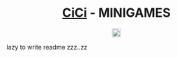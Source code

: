 <div align="center"> 


<h1> <a href="https://github.com/WiCiCi0310">CiCi</a> - MINIGAMES </h1> 

<img src="https://img.shields.io/github/repo-size/WiCiCi0310/Minigames.svg?label=Repo%20size&style=flat-square" height="20">

</div>

<hl>

lazy to write readme zzz..zz

